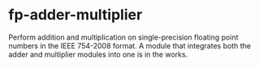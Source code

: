 # fp-adder-multiplier
Perform addition and multiplication on single-precision floating point numbers in the IEEE 754-2008 format. A module that integrates both the adder and multiplier modules into one is in the works.
